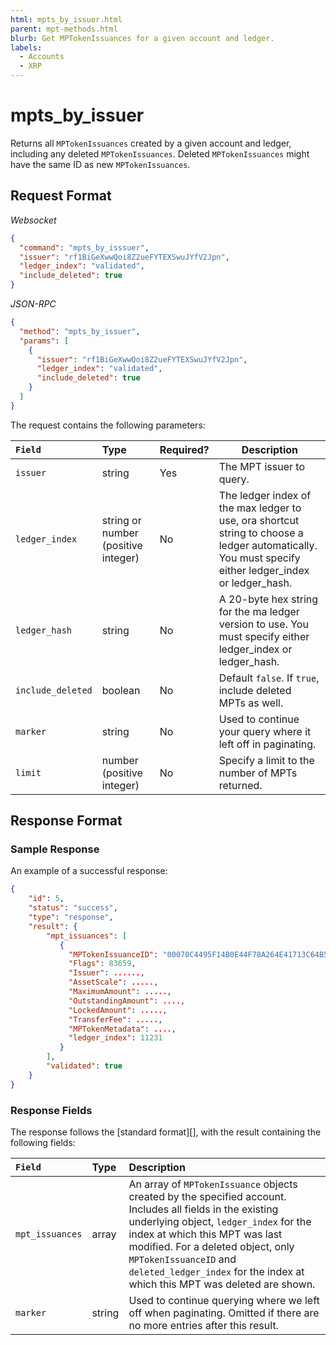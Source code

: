 ```yaml
---
html: mpts_by_issuer.html
parent: mpt-methods.html
blurb: Get MPTokenIssuances for a given account and ledger.
labels:
  - Accounts
  - XRP
---
```


# mpts_by_issuer

Returns all `MPTokenIssuances` created by a given account and ledger, including any deleted `MPTokenIssuances`. Deleted `MPTokenIssuances` might have the same ID as new `MPTokenIssuances`.

## Request Format

*Websocket*

```json
{
  "command": "mpts_by_isssuer",
  "issuer": "rf1BiGeXwwQoi8Z2ueFYTEXSwuJYfV2Jpn",
  "ledger_index": "validated",
  "include_deleted": true
}
```

*JSON-RPC*

```json
{
  "method": "mpts_by_issuer",
  "params": [
    {
      "issuer": "rf1BiGeXwwQoi8Z2ueFYTEXSwuJYfV2Jpn",
      "ledger_index": "validated",
      "include_deleted": true
    }
  ]
}
```
The request contains the following parameters:

| `Field`        | Type                 | Required? | Description |
|:---------------|:---------------------|:----------|-------------|
| `issuer`       | string               | Yes       | The MPT issuer to query. |
| `ledger_index` | string or number (positive integer) | No | The ledger index of the max ledger to use, ora shortcut string to choose a ledger automatically. You must specify either ledger_index or ledger_hash. |
| `ledger_hash`  | string               | No        | A 20-byte hex string for the ma ledger version to use. You must specify either ledger_index or ledger_hash. |
| `include_deleted` | boolean           | No        | Default `false`. If `true`, include deleted MPTs as well. |
| `marker`       | string               | No        | Used to continue your query where it left off in paginating. |
| `limit`        | number (positive integer) | No   | Specify a limit to the number of MPTs returned. |

## Response Format

### Sample Response

An example of a successful response:

```json
{
    "id": 5,
    "status": "success",
    "type": "response",
    "result": {
        "mpt_issuances": [
           {
             "MPTokenIssuanceID": "00070C4495F14B0E44F78A264E41713C64B5F89242540EE255534400000000000000",
             "Flags": 83659,
             "Issuer": ......,
             "AssetScale": .....,
             "MaximumAmount": .....,
             "OutstandingAmount": ....,
             "LockedAmount": .....,
             "TransferFee": .....,
             "MPTokenMetadata": ....,
             "ledger_index": 11231
           }
        ],
        "validated": true
    }
}
```

### Response Fields

The response follows the [standard format][], with the result containing the following fields:

| `Field`                | Type    | Description                               |
|:-----------------------|:--------|:------------------------------------------|
| `mpt_issuances`        | array   | An array of `MPTokenIssuance` objects created by the specified account. Includes all fields in the existing underlying object, `ledger_index` for the index at which this MPT was last modified. For a deleted object, only `MPTokenIssuanceID` and `deleted_ledger_index` for the index at which this MPT was deleted are shown. |
| `marker`               | string  | Used to continue querying where we left off when paginating. Omitted if there are no more entries after this result. |
